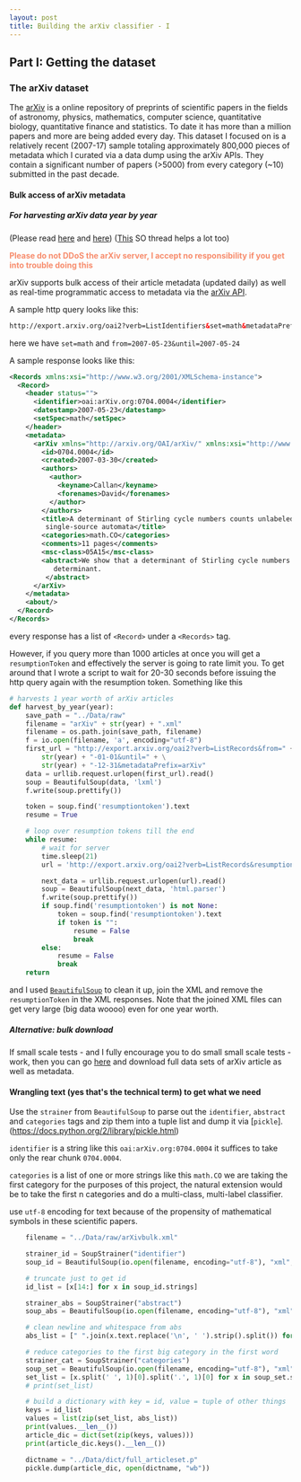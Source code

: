 ```yaml
---
layout: post
title: Building the arXiv classifier - I
---
```

## Part I: Getting the dataset
### The arXiv dataset

The [arXiv](http://arxiv.org/) is a online repository of preprints of scientific papers in the fields of astronomy, physics, mathematics, computer science, quantitative biology, quantitative finance and statistics. To date it has more than a million papers and more are being added every day. This dataset I focused on is a relatively recent (2007-17) sample totaling approximately 800,000 pieces of metadata which I curated via a data dump using the arXiv APIs. They contain a significant number of papers (>5000) from every category (~10) submitted in the past decade. 

#### Bulk access of arXiv metadata

##### For harvesting arXiv data year by year
(Please read [here](https://arxiv.org/help/bulk_data) and [here](https://arxiv.org/help/oa/index))
([This](https://academia.stackexchange.com/questions/38969/getting-a-dump-of-arxiv-metadata) SO thread helps a lot too)

**<span style="color:#f78c6c">Please do not DDoS the arXiv server, I accept no responsibility if you get into trouble doing this</span>**

arXiv supports bulk access of their article metadata (updated daily) as well as real-time programmatic access to metadata via the [arXiv API](https://arxiv.org/help/api/index).

A sample http query looks like this:

```html
http://export.arxiv.org/oai2?verb=ListIdentifiers&set=math&metadataPrefix=oai_dc&from=2007-05-23&until=2015-05-24
```
here we have `set=math` and `from=2007-05-23&until=2007-05-24`

A sample response looks like this:

```xml
<Records xmlns:xsi="http://www.w3.org/2001/XMLSchema-instance">
  <Record>
    <header status="">
      <identifier>oai:arXiv.org:0704.0004</identifier>
      <datestamp>2007-05-23</datestamp>
      <setSpec>math</setSpec>
    </header>
    <metadata>
      <arXiv xmlns="http://arxiv.org/OAI/arXiv/" xmlns:xsi="http://www.w3.org/2001/XMLSchema-instance" xsi:schemaLocation="http://arxiv.org/OAI/arXiv/ http://arxiv.org/OAI/arXiv.xsd">
        <id>0704.0004</id>
        <created>2007-03-30</created>
        <authors>
          <author>
            <keyname>Callan</keyname>
            <forenames>David</forenames>
          </author>
        </authors>
        <title>A determinant of Stirling cycle numbers counts unlabeled acyclic
         single-source automata</title>
        <categories>math.CO</categories>
        <comments>11 pages</comments>
        <msc-class>05A15</msc-class>
        <abstract>We show that a determinant of Stirling cycle numbers counts unlabeled acyclic single-source automata. The proof involves a bijection from these automata to certain marked lattice paths and a sign-reversing involution to evaluate the
           determinant.
         </abstract>
      </arXiv>
    </metadata>
    <about/>
  </Record>
</Records>
```
every response has a list of `<Record>` under a `<Records>` tag.

However, if you query more than 1000 articles at once you will get a `resumptionToken` and effectively the server is going to rate limit you. To get around that I wrote a script to wait for 20-30 seconds before issuing the http query again with the resumption token. Something like this

```python
# harvests 1 year worth of arXiv articles
def harvest_by_year(year):
    save_path = "../Data/raw"
    filename = "arXiv" + str(year) + ".xml"
    filename = os.path.join(save_path, filename)
    f = io.open(filename, 'a', encoding="utf-8")
    first_url = "http://export.arxiv.org/oai2?verb=ListRecords&from=" + \
        str(year) + "-01-01&until=" + \
        str(year) + "-12-31&metadataPrefix=arXiv"
    data = urllib.request.urlopen(first_url).read()
    soup = BeautifulSoup(data, 'lxml')
    f.write(soup.prettify())

    token = soup.find('resumptiontoken').text
    resume = True

    # loop over resumption tokens till the end
    while resume:
        # wait for server
        time.sleep(21)
        url = 'http://export.arxiv.org/oai2?verb=ListRecords&resumptionToken=' + token

        next_data = urllib.request.urlopen(url).read()
        soup = BeautifulSoup(next_data, 'html.parser')
        f.write(soup.prettify())
        if soup.find('resumptiontoken') is not None:
            token = soup.find('resumptiontoken').text
            if token is "":
                resume = False
                break
        else:
            resume = False
            break
    return
```
and I used [`BeautifulSoup`](https://pypi.org/project/beautifulsoup4/) to clean it up, join the XML and remove the `resumptionToken` in the XML responses. Note that the joined XML files can get very large (big data woooo) even for one year worth.

##### Alternative: bulk download

If small scale tests - and I fully encourage you to do small small scale tests - work, then you can go [here](https://archive.org/details/arxiv-bulk) and download full data sets of arXiv article as well as metadata.

#### Wrangling text (yes that's the technical term) to get what we need

Use the `strainer` from `BeautifulSoup` to parse out the `identifier`, `abstract` and `categories` tags and zip them into a tuple list and dump it via [`pickle`].(https://docs.python.org/2/library/pickle.html)

`identifier` is a string like this `oai:arXiv.org:0704.0004` it suffices to take only the rear chunk `0704.0004`.

`categories` is a list of one or more strings like this `math.CO` we are taking the first category for the purposes of this project, the natural extension would be to take the first n categories and do a multi-class, multi-label classifier.

use `utf-8` encoding for text because of the propensity of mathematical symbols in these scientific papers.

```python
    filename = "../Data/raw/arXivbulk.xml"

    strainer_id = SoupStrainer("identifier")
    soup_id = BeautifulSoup(io.open(filename, encoding="utf-8"), "xml", parse_only=strainer_id)

    # truncate just to get id
    id_list = [x[14:] for x in soup_id.strings]

    strainer_abs = SoupStrainer("abstract")
    soup_abs = BeautifulSoup(io.open(filename, encoding="utf-8"), "xml", parse_only=strainer_abs)

    # clean newline and whitespace from abs
    abs_list = [" ".join(x.text.replace('\n', ' ').strip().split()) for x in soup_abs.find_all('abstract')]

    # reduce categories to the first big category in the first word
    strainer_cat = SoupStrainer("categories")
    soup_set = BeautifulSoup(io.open(filename, encoding="utf-8"), "xml", parse_only=strainer_cat)
    set_list = [x.split(' ', 1)[0].split('.', 1)[0] for x in soup_set.strings]
    # print(set_list)

    # build a dictionary with key = id, value = tuple of other things
    keys = id_list
    values = list(zip(set_list, abs_list))
    print(values.__len__())
    article_dic = dict(set(zip(keys, values)))
    print(article_dic.keys().__len__())

    dictname = "../Data/dict/full_articleset.p"
    pickle.dump(article_dic, open(dictname, "wb"))
```